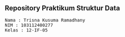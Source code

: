 ## Repository Praktikum Struktur Data

<pre>
Nama : Trisna Kusuma Ramadhany
NIM : 103112400277
Kelas : 12-IF-05
</pre>
